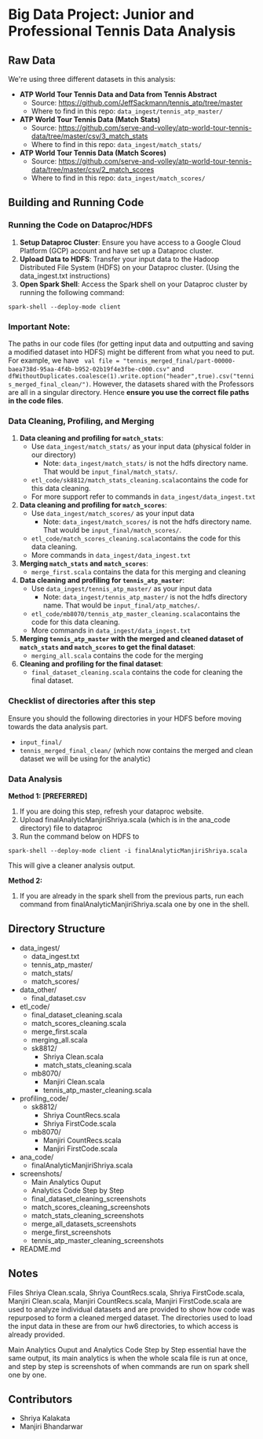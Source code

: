 # Big Data Project: Junior and Professional Tennis Data Analysis

## Raw Data
We're using three different datasets in this analysis:
* **ATP World Tour Tennis Data and Data from Tennis Abstract**
    * Source: https://github.com/JeffSackmann/tennis_atp/tree/master
    * Where to find in this repo: `data_ingest/tennis_atp_master/`
* **ATP World Tour Tennis Data (Match Stats)**
    * Source: https://github.com/serve-and-volley/atp-world-tour-tennis-data/tree/master/csv/3_match_stats
    * Where to find in this repo: `data_ingest/match_stats/`
* **ATP World Tour Tennis Data (Match Scores)**
    * Source: https://github.com/serve-and-volley/atp-world-tour-tennis-data/tree/master/csv/2_match_scores
    * Where to find in this repo: `data_ingest/match_scores/`

## Building and Running Code

### Running the Code on Dataproc/HDFS

1. **Setup Dataproc Cluster**: Ensure you have access to a Google Cloud Platform (GCP) account and have set up a Dataproc cluster.
2. **Upload Data to HDFS**: Transfer your input data to the Hadoop Distributed File System (HDFS) on your Dataproc cluster. (Using the data_ingest.txt instructions)
3. **Open Spark Shell**: Access the Spark shell on your Dataproc cluster by running the following command:
```
spark-shell --deploy-mode client
```

### Important Note:
The paths in our code files (for getting input data and outputting and saving a modified dataset into HDFS) might be different from what you need to put. For example, we have ``` val file = "tennis_merged_final/part-00000-baea738d-95aa-4f4b-b952-02b19f4e3fbe-c000.csv"``` and ```dfWithoutDuplicates.coalesce(1).write.option("header",true).csv("tennis_merged_final_clean/")```. However, the datasets shared with the Professors are all in a singular directory. Hence **ensure you use the correct file paths in the code files**.

### Data Cleaning, Profiling, and Merging
1. **Data cleaning and profiling for `match_stats`**: 
    * Use  `data_ingest/match_stats/` as your input data (physical folder in our directory)
         * Note: `data_ingest/match_stats/` is not the hdfs directory name. That would be `input_final/match_stats/`.
    * `etl_code/sk8812/match_stats_cleaning.scala`contains the code for this data cleaning.
    * For more support refer to commands in `data_ingest/data_ingest.txt`
2. **Data cleaning and profiling for `match_scores`**: 
    * Use  `data_ingest/match_scores/` as your input data
         * Note: `data_ingest/match_scores/` is not the hdfs directory name. That would be `input_final/match_scores/`.
    * `etl_code/match_scores_cleaning.scala`contains the code for this data cleaning.
    * More commands in `data_ingest/data_ingest.txt`
3. **Merging `match_stats` and `match_scores`**: 
    * `merge_first.scala` contains the data for this merging and cleaning
4. **Data cleaning and profiling for `tennis_atp_master`**: 
    * Use  `data_ingest/tennis_atp_master/` as your input data
         * Note: `data_ingest/tennis_atp_master/` is not the hdfs directory name. That would be `input_final/atp_matches/`.
    * `etl_code/mb8070/tennis_atp_master_cleaning.scala`contains the code for this data cleaning.
    * More commands in `data_ingest/data_ingest.txt`
5. **Merging `tennis_atp_master` with the merged and cleaned dataset of `match_stats` and `match_scores` to get the final dataset**: 
    * `merging_all.scala` contains the code for the merging
6. **Cleaning and profiling for the final dataset**:
    * `final_dataset_cleaning.scala` contains the code for cleaning the final dataset.

### Checklist of directories after this step
Ensure you should the following directories in your HDFS before moving towards the data analysis part.
- `input_final/`
- `tennis_merged_final_clean/` (which now contains the merged and clean dataset we will be using for the analytic)

### Data Analysis
**Method 1: [PREFERRED]**
1. If you are doing this step, refresh your dataproc website.
2. Upload finalAnalyticManjiriShriya.scala (which is in the ana_code directory) file to dataproc
3. Run the command below on HDFS to
```
spark-shell --deploy-mode client -i finalAnalyticManjiriShriya.scala
```
This will give a cleaner analysis output.

**Method 2:**
1. If you are already in the spark shell from the previous parts, run each command from finalAnalyticManjiriShriya.scala one by one in the shell.

## Directory Structure
* data_ingest/
    * data_ingest.txt
    * tennis_atp_master/
    * match_stats/
    * match_scores/
* data_other/
    * final_dataset.csv
* etl_code/
    * final_dataset_cleaning.scala
    * match_scores_cleaning.scala
    * merge_first.scala
    * merging_all.scala
    * sk8812/
        * Shriya Clean.scala
        * match_stats_cleaning.scala
    * mb8070/
        * Manjiri Clean.scala
        * tennis_atp_master_cleaning.scala
* profiling_code/
    * sk8812/
        * Shriya CountRecs.scala
        * Shriya FirstCode.scala
    * mb8070/
        * Manjiri CountRecs.scala
        * Manjiri FirstCode.scala
* ana_code/
    * finalAnalyticManjiriShriya.scala
* screenshots/
    * Main Analytics Ouput 
    * Analytics Code Step by Step 
    * final_dataset_cleaning_screenshots
    * match_scores_cleaning_screenshots
    * match_stats_cleaning_screenshots
    * merge_all_datasets_screenshots
    * merge_first_screenshots
    * tennis_atp_master_cleaning_screenshots
* README.md

## Notes
Files Shriya Clean.scala, Shriya CountRecs.scala, Shriya FirstCode.scala, Manjiri Clean.scala, Manjiri CountRecs.scala, Manjiri FirstCode.scala are used to analyze individual datasets and are provided to show how code was repurposed to form a cleaned merged dataset. The directories used to load the input data in these are from our hw6 directories, to which access is already provided. 

Main Analytics Ouput and Analytics Code Step by Step essential have the same output, its main analytics is when the whole scala file is run at once, and step by step is screenshots of when commands are run on spark shell one by one.

## Contributors
* Shriya Kalakata
* Manjiri Bhandarwar
